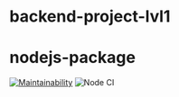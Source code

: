# backend-project-lvl1

# nodejs-package
[![Maintainability](https://api.codeclimate.com/v1/badges/a99a88d28ad37a79dbf6/maintainability)](https://codeclimate.com/github/codeclimate/codeclimate/maintainability)
![Node CI](https://github.com/Kwel-u/backend-project-lvl1/workflows/Node%20CI/badge.svg)